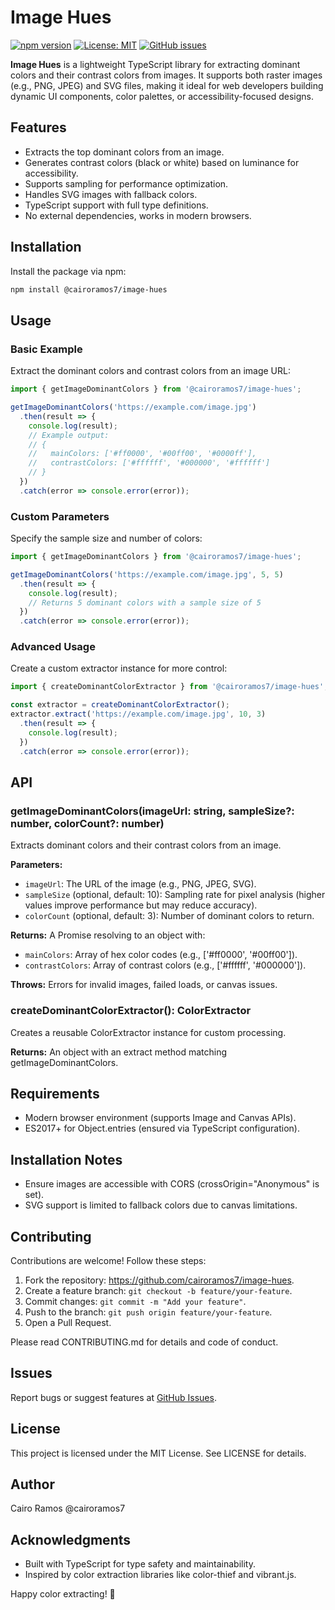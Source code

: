 # Image Hues

[![npm version](https://badge.fury.io/js/@cairoramos7%2Fimage-hues.svg)](https://www.npmjs.com/package/@cairoramos7/image-hues)
[![License: MIT](https://img.shields.io/badge/License-MIT-yellow.svg)](https://opensource.org/licenses/MIT)
[![GitHub issues](https://img.shields.io/github/issues/cairoramos7/image-hues)](https://github.com/cairoramos7/image-hues/issues)

**Image Hues** is a lightweight TypeScript library for extracting dominant colors and their contrast colors from images. It supports both raster images (e.g., PNG, JPEG) and SVG files, making it ideal for web developers building dynamic UI components, color palettes, or accessibility-focused designs.

## Features

- Extracts the top dominant colors from an image.
- Generates contrast colors (black or white) based on luminance for accessibility.
- Supports sampling for performance optimization.
- Handles SVG images with fallback colors.
- TypeScript support with full type definitions.
- No external dependencies, works in modern browsers.

## Installation

Install the package via npm:

```bash
npm install @cairoramos7/image-hues
```

## Usage

### Basic Example

Extract the dominant colors and contrast colors from an image URL:

```javascript
import { getImageDominantColors } from '@cairoramos7/image-hues';

getImageDominantColors('https://example.com/image.jpg')
  .then(result => {
    console.log(result);
    // Example output:
    // {
    //   mainColors: ['#ff0000', '#00ff00', '#0000ff'],
    //   contrastColors: ['#ffffff', '#000000', '#ffffff']
    // }
  })
  .catch(error => console.error(error));
```

### Custom Parameters

Specify the sample size and number of colors:

```javascript
import { getImageDominantColors } from '@cairoramos7/image-hues';

getImageDominantColors('https://example.com/image.jpg', 5, 5)
  .then(result => {
    console.log(result);
    // Returns 5 dominant colors with a sample size of 5
  })
  .catch(error => console.error(error));
```

### Advanced Usage

Create a custom extractor instance for more control:

```javascript
import { createDominantColorExtractor } from '@cairoramos7/image-hues';

const extractor = createDominantColorExtractor();
extractor.extract('https://example.com/image.jpg', 10, 3)
  .then(result => {
    console.log(result);
  })
  .catch(error => console.error(error));
```

## API

### getImageDominantColors(imageUrl: string, sampleSize?: number, colorCount?: number)

Extracts dominant colors and their contrast colors from an image.

**Parameters:**
- `imageUrl`: The URL of the image (e.g., PNG, JPEG, SVG).
- `sampleSize` (optional, default: 10): Sampling rate for pixel analysis (higher values improve performance but may reduce accuracy).
- `colorCount` (optional, default: 3): Number of dominant colors to return.

**Returns:** A Promise resolving to an object with:
- `mainColors`: Array of hex color codes (e.g., ['#ff0000', '#00ff00']).
- `contrastColors`: Array of contrast colors (e.g., ['#ffffff', '#000000']).

**Throws:** Errors for invalid images, failed loads, or canvas issues.

### createDominantColorExtractor(): ColorExtractor

Creates a reusable ColorExtractor instance for custom processing.

**Returns:** An object with an extract method matching getImageDominantColors.

## Requirements

- Modern browser environment (supports Image and Canvas APIs).
- ES2017+ for Object.entries (ensured via TypeScript configuration).

## Installation Notes

- Ensure images are accessible with CORS (crossOrigin="Anonymous" is set).
- SVG support is limited to fallback colors due to canvas limitations.

## Contributing

Contributions are welcome! Follow these steps:

1. Fork the repository: https://github.com/cairoramos7/image-hues.
2. Create a feature branch: `git checkout -b feature/your-feature`.
3. Commit changes: `git commit -m "Add your feature"`.
4. Push to the branch: `git push origin feature/your-feature`.
5. Open a Pull Request.

Please read CONTRIBUTING.md for details and code of conduct.

## Issues

Report bugs or suggest features at [GitHub Issues](https://github.com/cairoramos7/image-hues/issues).

## License

This project is licensed under the MIT License. See LICENSE for details.

## Author

Cairo Ramos @cairoramos7

## Acknowledgments

- Built with TypeScript for type safety and maintainability.
- Inspired by color extraction libraries like color-thief and vibrant.js.

Happy color extracting! 🎨